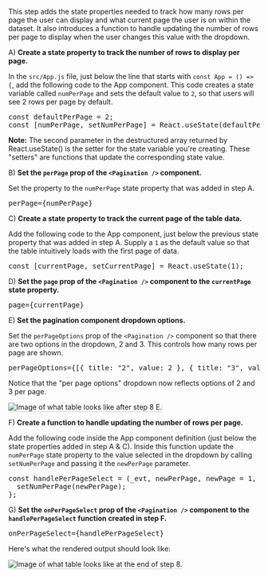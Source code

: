 This step adds the state properties needed to track how many rows per page the user can display and what current page the user is on within the dataset. It also introduces a function to handle updating the number of rows per page to display when the user changes this value with the dropdown.

A) <strong>Create a state property to track the number of rows to display per page.</strong>

In the `src/App.js` file, just below the line that starts with `const App = () => {`, add the following code to the App component. This code creates a state variable called `numPerPage` and sets the default value to `2`, so that users will see 2 rows per page by default.

<pre class="file">
const defaultPerPage = 2;
const [numPerPage, setNumPerPage] = React.useState(defaultPerPage);
</pre>

<strong>Note:</strong> The second parameter in the destructured array returned by React.useState() is the setter for the state variable you're creating. These "setters" are functions that update the corresponding state value.

B) <strong>Set the `perPage` prop of the `<Pagination />` component.</strong>

Set the property to the `numPerPage` state property that was added in step A.

<pre class="file">
perPage={numPerPage}
</pre>

C) <strong>Create a state property to track the current page of the table data.</strong>

Add the following code to the App component, just below the previous state property that was added in step A. Supply a `1` as the default value so that the table intuitively loads with the first page of data.

<pre class="file">
const [currentPage, setCurrentPage] = React.useState(1);
</pre>

D) <strong>Set the `page` prop of the `<Pagination />` component to the `currentPage` state property.</strong>

<pre class="file">
page={currentPage}
</pre>

E) <strong>Set the pagination component dropdown options.</strong>

Set the `perPageOptions` prop of the `<Pagination />` component so that there are two options in the dropdown, 2 and 3. This controls how many rows per page are shown.

<pre class="file">
perPageOptions={[{ title: "2", value: 2 }, { title: "3", value: 3 }]}
</pre>

Notice that the "per page options" dropdown now reflects options of 2 and 3 per page.

<img src="table-intro/assets/step-8-perPageOptions-complete.png" alt="Image of what table looks like after step 8 E." style="box-shadow: rgba(3, 3, 3, 0.2) 0px 1.25px 2.5px 0px;" />

F) <strong>Create a function to handle updating the number of rows per page.</strong>

Add the following code inside the App component definition (just below the state properties added in step A & C). Inside this function update the `numPerPage` state property to the value selected in the dropdown by calling `setNumPerPage` and passing it the `newPerPage` parameter.

<pre class="file">
const handlePerPageSelect = (_evt, newPerPage, newPage = 1, startIdx, endIdx) => {
  setNumPerPage(newPerPage);
};
</pre>

G) <strong>Set the `onPerPageSelect` prop of the `<Pagination />` component to the `handlePerPageSelect` function created in step F.</strong>

<pre class="file">
onPerPageSelect={handlePerPageSelect}
</pre>

Here's what the rendered output should look like:

<img src="table-intro/assets/step-8-complete.png" alt="Image of what table looks like at the end of step 8." style="box-shadow: rgba(3, 3, 3, 0.2) 0px 1.25px 2.5px 0px;" />
